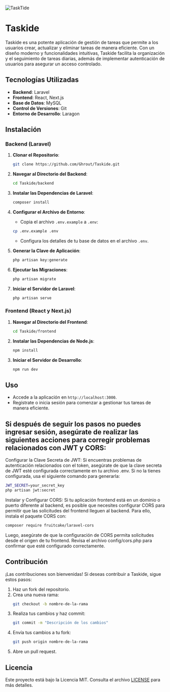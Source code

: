 ![TaskTide](https://github.com/user-attachments/assets/684f7dbf-3db6-49e7-a0fc-70560403f4e1)

# Taskide

Taskide es una potente aplicación de gestión de tareas que permite a los usuarios crear, actualizar y eliminar tareas de manera eficiente. Con un diseño moderno y funcionalidades intuitivas, Taskide facilita la organización y el seguimiento de tareas diarias, además de implementar autenticación de usuarios para asegurar un acceso controlado.

## Tecnologías Utilizadas

- **Backend**: Laravel
- **Frontend**: React, Next.js
- **Base de Datos**: MySQL
- **Control de Versiones**: Git
- **Entorno de Desarrollo**: Laragon

## Instalación

### Backend (Laravel)

1. **Clonar el Repositorio**:
   ```bash
   git clone https://github.com/Ghrout/Taskide.git
   ```

2. **Navegar al Directorio del Backend**:
   ```bash
   cd Taskide/backend
   ```

3. **Instalar las Dependencias de Laravel**:
   ```bash
   composer install
   ```

4. **Configurar el Archivo de Entorno**:
   - Copia el archivo `.env.example` a `.env`:
   ```bash
   cp .env.example .env
   ```
   - Configura los detalles de tu base de datos en el archivo `.env`.

5. **Generar la Clave de Aplicación**:
   ```bash
   php artisan key:generate
   ```

6. **Ejecutar las Migraciones**:
   ```bash
   php artisan migrate
   ```

7. **Iniciar el Servidor de Laravel**:
   ```bash
   php artisan serve
   ```

### Frontend (React y Next.js)

1. **Navegar al Directorio del Frontend**:
   ```bash
   cd Taskide/frontend
   ```

2. **Instalar las Dependencias de Node.js**:
   ```bash
   npm install
   ```

3. **Iniciar el Servidor de Desarrollo**:
   ```bash
   npm run dev
   ```

## Uso

- Accede a la aplicación en `http://localhost:3000`.
- Regístrate o inicia sesión para comenzar a gestionar tus tareas de manera eficiente.

## Si después de seguir los pasos no puedes ingresar sesión, asegúrate de realizar las siguientes acciones para corregir problemas relacionados con JWT y CORS:

Configurar la Clave Secreta de JWT: Si encuentras problemas de autenticación relacionados con el token, asegúrate de que la clave secreta de JWT esté configurada correctamente en tu archivo .env. Si no la tienes configurada, usa el siguiente comando para generarla:

```bash
JWT_SECRET=your_secret_key
php artisan jwt:secret
```
Instalar y Configurar CORS: Si tu aplicación frontend está en un dominio o puerto diferente al backend, es posible que necesites configurar CORS para permitir que las solicitudes del frontend lleguen al backend. Para ello, instala el paquete CORS con:

```bash
composer require fruitcake/laravel-cors

```
Luego, asegúrate de que la configuración de CORS permita solicitudes desde el origen de tu frontend. Revisa el archivo config/cors.php para confirmar que esté configurado correctamente.

## Contribución

¡Las contribuciones son bienvenidas! Si deseas contribuir a Taskide, sigue estos pasos:

1. Haz un fork del repositorio.
2. Crea una nueva rama:
   ```bash
   git checkout -b nombre-de-la-rama
   ```
3. Realiza tus cambios y haz commit:
   ```bash
   git commit -m "Descripción de los cambios"
   ```
4. Envía tus cambios a tu fork:
   ```bash
   git push origin nombre-de-la-rama
   ```
5. Abre un pull request.

## Licencia

Este proyecto está bajo la Licencia MIT. Consulta el archivo [LICENSE](LICENSE) para más detalles.

